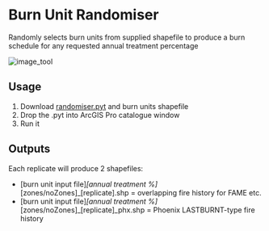 # Burn Unit Randomiser


Randomly selects burn units from supplied shapefile to produce a burn schedule for any requested annual treatment percentage

![image_tool](https://user-images.githubusercontent.com/100050237/155258591-4d5f0bc6-c78d-4c4f-805b-8b5ed7d30e2d.JPG)

## Usage
1. Download [randomiser.pyt](https://github.com/mm61-delwp/burnunit_randomiser/blob/main/randomiser.pyt) and burn units shapefile
2. Drop the .pyt into ArcGIS Pro catalogue window
3. Run it

## Outputs

Each replicate will produce 2 shapefiles:
* [burn unit input file]_[annual treatment %]_[zones/noZones]_[replicate].shp = overlapping fire history for FAME etc.
* [burn unit input file]_[annual treatment %]_[zones/noZones]_[replicate]_phx.shp = Phoenix LASTBURNT-type fire history
